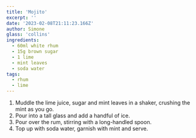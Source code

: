 ```yaml
---
title: 'Mojito'
excerpt: ''
date: '2023-02-08T21:11:23.166Z'
author: Simone
glass: 'collins'
ingredients:
  - 60ml white rhum
  - 15g brown sugar
  - 1 lime
  - mint leaves
  - soda water
tags:
  - rhum
  - lime
---
```


1. Muddle the lime juice, sugar and mint leaves in a shaker, crushing the mint as you go.
1. Pour into a tall glass and add a handful of ice.
1. Pour over the rum, stirring with a long-handled spoon.
1. Top up with soda water, garnish with mint and serve.
